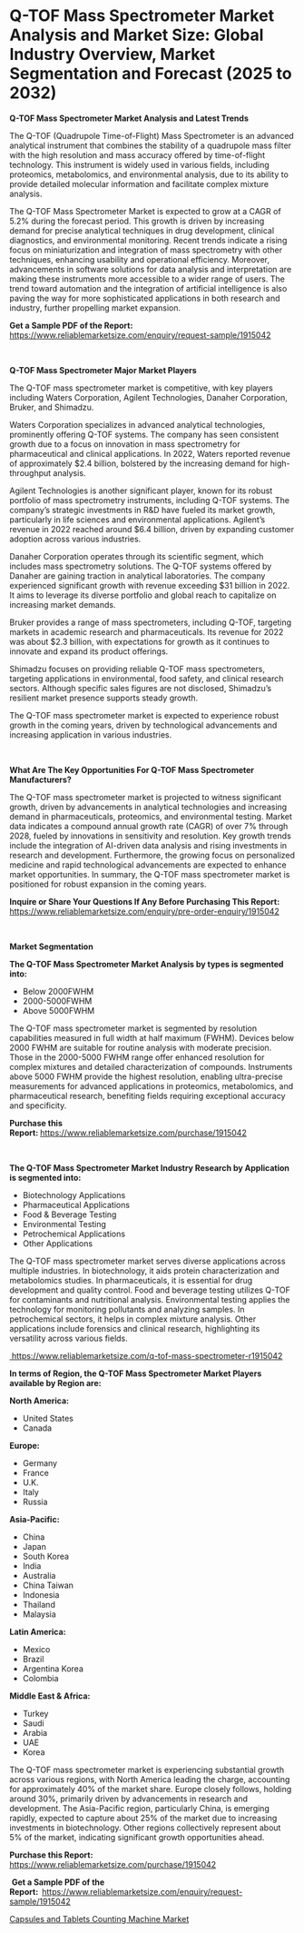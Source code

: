 <p><h1>Q-TOF Mass Spectrometer Market Analysis and Market Size: Global Industry Overview, Market Segmentation and Forecast (2025 to 2032)</h1></p><p><strong>Q-TOF Mass Spectrometer Market Analysis and Latest Trends</strong></p>
<p><p>The Q-TOF (Quadrupole Time-of-Flight) Mass Spectrometer is an advanced analytical instrument that combines the stability of a quadrupole mass filter with the high resolution and mass accuracy offered by time-of-flight technology. This instrument is widely used in various fields, including proteomics, metabolomics, and environmental analysis, due to its ability to provide detailed molecular information and facilitate complex mixture analysis.</p><p>The Q-TOF Mass Spectrometer Market is expected to grow at a CAGR of 5.2% during the forecast period. This growth is driven by increasing demand for precise analytical techniques in drug development, clinical diagnostics, and environmental monitoring. Recent trends indicate a rising focus on miniaturization and integration of mass spectrometry with other techniques, enhancing usability and operational efficiency. Moreover, advancements in software solutions for data analysis and interpretation are making these instruments more accessible to a wider range of users. The trend toward automation and the integration of artificial intelligence is also paving the way for more sophisticated applications in both research and industry, further propelling market expansion.</p></p>
<p><strong>Get a Sample PDF of the Report:&nbsp;</strong> <a href="https://www.reliablemarketsize.com/enquiry/request-sample/1915042?utm_campaign=2235&utm_medium=2&utm_source=Github&utm_content=ia&utm_term=01032025&utm_id=q-tof-mass-spectrometer">https://www.reliablemarketsize.com/enquiry/request-sample/1915042</a></p>
<p>&nbsp;</p>
<p><strong>Q-TOF Mass Spectrometer Major Market Players</strong></p>
<p><p>The Q-TOF mass spectrometer market is competitive, with key players including Waters Corporation, Agilent Technologies, Danaher Corporation, Bruker, and Shimadzu. </p><p>Waters Corporation specializes in advanced analytical technologies, prominently offering Q-TOF systems. The company has seen consistent growth due to a focus on innovation in mass spectrometry for pharmaceutical and clinical applications. In 2022, Waters reported revenue of approximately $2.4 billion, bolstered by the increasing demand for high-throughput analysis.</p><p>Agilent Technologies is another significant player, known for its robust portfolio of mass spectrometry instruments, including Q-TOF systems. The company’s strategic investments in R&D have fueled its market growth, particularly in life sciences and environmental applications. Agilent’s revenue in 2022 reached around $6.4 billion, driven by expanding customer adoption across various industries.</p><p>Danaher Corporation operates through its scientific segment, which includes mass spectrometry solutions. The Q-TOF systems offered by Danaher are gaining traction in analytical laboratories. The company experienced significant growth with revenue exceeding $31 billion in 2022. It aims to leverage its diverse portfolio and global reach to capitalize on increasing market demands.</p><p>Bruker provides a range of mass spectrometers, including Q-TOF, targeting markets in academic research and pharmaceuticals. Its revenue for 2022 was about $2.3 billion, with expectations for growth as it continues to innovate and expand its product offerings.</p><p>Shimadzu focuses on providing reliable Q-TOF mass spectrometers, targeting applications in environmental, food safety, and clinical research sectors. Although specific sales figures are not disclosed, Shimadzu’s resilient market presence supports steady growth.</p><p>The Q-TOF mass spectrometer market is expected to experience robust growth in the coming years, driven by technological advancements and increasing application in various industries.</p></p>
<p>&nbsp;</p>
<p><strong>What Are The Key Opportunities For Q-TOF Mass Spectrometer Manufacturers?</strong></p>
<p><p>The Q-TOF mass spectrometer market is projected to witness significant growth, driven by advancements in analytical technologies and increasing demand in pharmaceuticals, proteomics, and environmental testing. Market data indicates a compound annual growth rate (CAGR) of over 7% through 2028, fueled by innovations in sensitivity and resolution. Key growth trends include the integration of AI-driven data analysis and rising investments in research and development. Furthermore, the growing focus on personalized medicine and rapid technological advancements are expected to enhance market opportunities. In summary, the Q-TOF mass spectrometer market is positioned for robust expansion in the coming years.</p></p>
<p><strong>Inquire or Share Your Questions If Any Before Purchasing This Report:</strong> <a href="https://www.reliablemarketsize.com/enquiry/pre-order-enquiry/1915042?utm_campaign=2235&utm_medium=2&utm_source=Github&utm_content=ia&utm_term=01032025&utm_id=q-tof-mass-spectrometer">https://www.reliablemarketsize.com/enquiry/pre-order-enquiry/1915042</a></p>
<p>&nbsp;</p>
<p><strong>Market Segmentation</strong></p>
<p><strong>The Q-TOF Mass Spectrometer Market Analysis by types is segmented into:</strong></p>
<p><ul><li>Below 2000FWHM</li><li>2000-5000FWHM</li><li>Above 5000FWHM</li></ul></p>
<p><p>The Q-TOF mass spectrometer market is segmented by resolution capabilities measured in full width at half maximum (FWHM). Devices below 2000 FWHM are suitable for routine analysis with moderate precision. Those in the 2000-5000 FWHM range offer enhanced resolution for complex mixtures and detailed characterization of compounds. Instruments above 5000 FWHM provide the highest resolution, enabling ultra-precise measurements for advanced applications in proteomics, metabolomics, and pharmaceutical research, benefiting fields requiring exceptional accuracy and specificity.</p></p>
<p><strong>Purchase this Report:&nbsp;</strong><a href="https://www.reliablemarketsize.com/purchase/1915042?utm_campaign=2235&utm_medium=2&utm_source=Github&utm_content=ia&utm_term=01032025&utm_id=q-tof-mass-spectrometer">https://www.reliablemarketsize.com/purchase/1915042</a></p>
<p>&nbsp;</p>
<p><strong>The Q-TOF Mass Spectrometer Market Industry Research by Application is segmented into:</strong></p>
<p><ul><li>Biotechnology Applications</li><li>Pharmaceutical Applications</li><li>Food & Beverage Testing</li><li>Environmental Testing</li><li>Petrochemical Applications</li><li>Other Applications</li></ul></p>
<p><p>The Q-TOF mass spectrometer market serves diverse applications across multiple industries. In biotechnology, it aids protein characterization and metabolomics studies. In pharmaceuticals, it is essential for drug development and quality control. Food and beverage testing utilizes Q-TOF for contaminants and nutritional analysis. Environmental testing applies the technology for monitoring pollutants and analyzing samples. In petrochemical sectors, it helps in complex mixture analysis. Other applications include forensics and clinical research, highlighting its versatility across various fields.</p></p>
<p><a href="https://www.reliablemarketsize.com/q-tof-mass-spectrometer-r1915042?utm_campaign=2235&utm_medium=2&utm_source=Github&utm_content=ia&utm_term=01032025&utm_id=q-tof-mass-spectrometer">&nbsp;https://www.reliablemarketsize.com/q-tof-mass-spectrometer-r1915042</a></p>
<p><strong>In terms of Region, the Q-TOF Mass Spectrometer Market Players available by Region are:</strong></p>
<p>
    <p> <strong> North America: </strong>
        <ul>
            <li>United States</li>
            <li>Canada</li>
        </ul>
        </p> 
    <p> <strong> Europe: </strong>
        <ul>
            <li>Germany</li>
            <li>France</li>
            <li>U.K.</li>
            <li>Italy</li>
            <li>Russia</li>
        </ul>
        </p> 
    <p> <strong> Asia-Pacific: </strong>
        <ul>
            <li>China</li>
            <li>Japan</li>
            <li>South Korea</li>
            <li>India</li>
            <li>Australia</li>
            <li>China Taiwan</li>
            <li>Indonesia</li>
            <li>Thailand</li>
            <li>Malaysia</li>
        </ul>
        </p> 
    <p> <strong> Latin America: </strong>
        <ul>
            <li>Mexico</li>
            <li>Brazil</li>
            <li>Argentina Korea</li>
            <li>Colombia</li>
        </ul>
        </p> 
    <p> <strong> Middle East & Africa: </strong>
        <ul>
            <li>Turkey</li>
            <li>Saudi</li>
            <li>Arabia</li>
            <li>UAE</li>
            <li>Korea</li>
        </ul>
    </p>
    </p>
<p><p>The Q-TOF mass spectrometer market is experiencing substantial growth across various regions, with North America leading the charge, accounting for approximately 40% of the market share. Europe closely follows, holding around 30%, primarily driven by advancements in research and development. The Asia-Pacific region, particularly China, is emerging rapidly, expected to capture about 25% of the market due to increasing investments in biotechnology. Other regions collectively represent about 5% of the market, indicating significant growth opportunities ahead.</p></p>
<p><strong>Purchase this Report: </strong><a href="https://www.reliablemarketsize.com/purchase/1915042?utm_campaign=2235&utm_medium=2&utm_source=Github&utm_content=ia&utm_term=01032025&utm_id=q-tof-mass-spectrometer">https://www.reliablemarketsize.com/purchase/1915042</a></p>
<p>&nbsp;<strong>Get a Sample PDF of the Report:&nbsp;&nbsp;</strong><a href="https://www.reliablemarketsize.com/enquiry/request-sample/1915042?utm_campaign=2235&utm_medium=2&utm_source=Github&utm_content=ia&utm_term=01032025&utm_id=q-tof-mass-spectrometer">https://www.reliablemarketsize.com/enquiry/request-sample/1915042</a></p>
<p><strong></strong></p>
<p><p><a href="https://github.com/ilonaenterline65/Market-Research-Report-List-1/blob/main/capsules-and-tablets-counting-machine-market.md?utm_campaign=2235&utm_medium=2&utm_source=Github&utm_content=ia&utm_term=01032025&utm_id=q-tof-mass-spectrometer">Capsules and Tablets Counting Machine Market</a></p></p>
